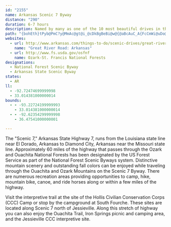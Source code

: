 ```yaml
---
id: "2155"
name: Arkansas Scenic 7 Byway
distance: "290"
duration: 6-7 hours
description: Named by many as one of the 10 most beautiful drives in the US, the Scenic 7 contains unsurpassed and dramatic views of the Ozarks and Ouachita Mountains. It runs north to south through central Arkansas.
path: "{bohEth}tPyb@PmC?y@MmAc@gt@i_@cDkBgBeBi@w@{@aBcAuC_A{FcCmWi@uDo@_DqBuEoC_DcBqAiEmBuvBky@gRaIoe@{QiBy@i@a@qKyJaDsBeDaAqYsGyAe@yAs@al@k\\mCqAcf@cPqEeBmBgAaM_Jew@cl@iCsCcEsG{j@}aAa^cm@sDmF}CyDiDeD_f@y_@cGiE}r@aj@sO{LsGwFe`@gZ{H_GyBsA}FkBmFeAkEU}C@_CVkOhCwU~CkOdDwF~BsD`CsSfQwE`DqF`C}F`Bwi@lKcYjEmCL}WSwE_@gJMmHFcD\\mAb@mDpBoBrBs@~@sChFuAjB}D`EiBrAkDpBsE`BcG~@cCJal@PwC]gEeC{BmCoI_NoC_D{AsAaDkBaEgB_D}@cCa@cw@mIOWqG{@ib@sEuc@qBwEAyF^kGfA}I|CqExCyE`E_KhLsFlHiChEcBpDsG`JsNnQYFuAxAaCvB{MxPOb@wF~GsClC_ExBgCt@iAPeBLkBDc[MsEFaEP}HdAkF`AsGxBiDtA{J~FmClBqFpFur@d}@SJuD`EwQ~U_FxFmE`EuGjEwM~FsDzB_DrCwTbU}D~CwGxDep@pXkFxC{@l@yCtCmSzT_CrBgFrDmC~AmGtCsDrA}R`FmEvAgDzAgHjEwKhHmCxBaGdHeDhGqsBp|E}DtIcAlBiCfEoEtF{_BzeBmVrX{FnJo@hBiBvHy@~DqK`o@kE~WmAdF{EtOsBnE}D~FgCxCuAtA{D|CqBfAwEvBmBn@sAVyCXqEGQlD]bBgSlIkA~@iApAu@xAcCzHoA`CsA`B}FvGiv@py@_PhPsCrAyIrCqc@rLiOlEsO`EoDfAyBrAqn@tu@_@\\yMjOsCdCyFfCwy@jW}A\\aWtAk^|AoD_@se@iKkDQeG?qF^mDj@uBb@sCjAkJ`F}h@t]mCrAiCf@}ZQ_]c@aHb@iy@|AkEDkAEgSwAqTsBkAe@cE{BiEqDcB}BqE_J{@kAcBuAuJsGsFeBqEg@yDw@kHsDuA}@k[{OyF_DaFyBoC_@ifAq@gDHoBXk@X]`AGr@uBGsDZmYpKaCh@cDPcEEsTy@iPUeNk@eSe@qYe@_BFy`@hFcCNcEDsCk@{KoE{Bs@kBQoDGSFan@F}TN_@FmBfAmZdLcGsVy@aD_@y@mAgAw@ScG^_AKoA_@iAwAyC{FeC{Cc\\_^eBnCiM|T_AdAiAp@y@`@sABuAIeDsAuEyAgEgBaFkCS?s@d@uF{CcDgCwCqDgFoEcDgGsGkEo@[y@SwBKk@FuJrCeE`B{A~@yEdEmF`Dy@JmA?}@WaAs@MYeBiJoAaEYYc@SmCBoEU{Bq@gK{DyEsCkKsJgIiEsCkBqEmDmBsDoCaIqHmMmCgGuAgAy@SmA?cFd@oB`@kGrBuJ~BkBjAsDhD{CxBcBv@kBLmDDsBR}DfAmE~Amg@fKsBJ_T@uHb@kCf@mA^_MrEoBRcSSmG_AwHmBiBs@cAs@oBcCeBuAqCyA}DcBcEu@wDMkBHkTdFcCjAyRvNwGdHcPbLiFfC_C|@sARmCEyFa@iBk@gBqAsAoA{LmPoCaFcC_H}AyCsCmCy@g@yBw@cB[oAa@aGw@sADkQnCmBBgGgB_CUwB\\oBl@wG~@ob@V_ARmBz@cV~QkDrB_DrAiATeAJoJMyBYqKkCiBSqAJ_Cx@uArAsAlBiB~G}AlD}ElGsB`DyBbEsC~AiBp@y@l@y@bAsDnGiB`Co@^wA\\_D?oMyDgF_@mCKoDj@aKxCoAz@i@j@yJtOgLnTm@~Am@zFWl@Y\\_A`@sCj@iBLyAEgBSsHgBmA?}G`BaWrBiEF{KOaDQeCaA}FeEmEmBiCsBsByByAeAmBe@mH_@w@MkAW{LaEwAMaNMmCQsGwAaBMuP?yE[}Q_DqNyD}RkCcI_@eKJwVpD_Bd@cAf@yArAyCfEcDfF{ElGsHnGmAtA_A`BaAlCuDjQm@hBkArBuMtJ{Ax@mBr@}QtCmm@fN}AJmASkB}@}SqMeMkHmJ{EuD{AcZ_JsBUiECeLjAiAEa]aEsCK}B@aDp@cZzJsAXeOjByAr@eAzAaAdEwD~Vm@~CsBxEkEtG_BbBusAhh@qa@lPsr@xYs@LiId@kFYeAOsBw@_AQy@BmGt@kV|DmDNuAGcDw@mBUsf@e@oTe@y[e@wYMk@j`@_@xA_@t@iAvAiA`AkEdBwH`CgMdF_t@bV}EfB_NlEoMjDuAl@wg@vPwElAaI|@oyAzKycFv`@mFRi_@E{BEiCSwC_@abAaTeGgAuCg@iEYwELaD^am@`L}l@fKi@^Sr@EbT|G@h@H^TXj@x@xBr@p@hA|AbC~Fh@j@z@f@fA^vOxD~Az@`ApAZl@~@vCfBvFhGxTL~@@fAo@vy@Ir@W|@}BzEcFhPi@fCYrCO~GkEl`@cBlMoAhLyEp[OdE?pSUdCc@bAc@v@uAjAwAn@kAPsBDyAEoL{Ay@@cC\\uRpHcBjAwBfCwJrPeb@bz@}AtBeOhOiDpEiAlBeA~C}AtFOpACz@Nx@fBfDj@lBXbC?zIRtHChP_AlG}@fEkAvCqD`HsDfGcBnE_AxCi@dCe@nDSpDUjAaE`G_EnHoBlAs@Vs@FaI{AyBIqBb@_@RoC~BgCx@sE`Ak@ViAtAq@dBqPxi@{BzD_CjCcChB}KvEsRhHiCpAuGtFoCvAcBfA}ArAeEfEuHnMyBlEoBlEgE`LoBlDcAvAmFzFgEfFoUvYcAz@sFjCkk@nU{FlC}ExC_CjBcBfBsCrDcCfCaQjPuCtBc\\vSsA`AyA~AgFxJcGbMwClFwBfF{@~DyBpXo@`FsAxCwBfCe@pAYnEBdBh@tBbD~IM`g@QtUsc@]_d@jBoOzDa]~JgExAyS|MkHdFiBr@eAPmAHmG_@_[}@iE?g|@hFoA\\sBz@iQrIa\\dUmAj@_BRcAEco@sDmBA_B?kLd@_Hl@eARql@zS{GdCuOtGeKnDsLdCmi@xHwCr@iD`BmFdD_SzOgObK{B|@gB`@aa@lGgE`AmCdAoFfDaCxBsB`CyB~D{@jB}@~BmAnEwDnSk@rB{ArDqBxC}@dAkAfAmCdBoc@vPcDxAmDlBaFpD_FhEwCdDsD~EiCbEgCbFyDzJaFxOoBfIaFlQi@jA_C`D_J|KuHdImArC}DhMgErJuArBsBrAwAZoUu@mCD}Bd@{B|@kAv@oBxB_AdBc@lBy@hTk@lEgAbDiC~G_Lb[_A~AyAfBoUbWiCdB{SnJaAp@s@z@iAtBKd@wDzYu@fDgOj[u@pAwB`Bq@RuNrBcBJ_`@KmDs@{MaDcBSiElA_PlFiOfD}@d@yG`FcClAca@xGiHrAqJfEgGrByKvCoTnG}HlDcQd@{GFuVpEaFhAyBpA_n@pb@cB~AuF|H]XiDvBoClAs@RcA@kGOuDl@gSx@kNg@wG@mCMoBe@aB{@kEwD}AsBoJqOyAwAsF_EiDsCy@iAs@}Au@{BY_B}@mPg@wFiIqb@oAmF_AsBkA}A{E}EcBmAgAe@uAYiAKoBLyAd@mAj@cB`Bo@jAo@rBc@`CKdCOhQW`Iq@fCq@lAwA|AgAh@sAb@oCF_AM_Bq@aByAyDuEgAs@gGmCqA}@s@u@sAmBu@kBYeA_@{CIgJCgNK{Gc@mHiBoUoAkTNyFhCoWCiDUsDiAsJ_C_WSs@qA_CyLaQw@q@mFgDeAgBwEgJq@aBqB_KGoA@sGE}@OaAkFkRiAkDoAmB_C}BgEmD{CiDyJ}Sy@_Hq@gBs@kAcLoM}DeFa@aAk@mCM_CL{DAgDc@yEO}@o@oBcAcCeB}CoTu_@oEuJiKmWaBqCkD_FkBeAiAAoAPqGhBaOrIe\\hPaXdL_BXo@?iBEuOeAm@MoAk@_BmBwXmn@c@gCX{LM_Cu@sBiBkA_@GsAFe@Dg@VcZjSgCpA{BD{Ic@eHGeEL{Gd@sAVgF`BsFxAgFz@y@D_BMgBm@{@w@gA{AmIgQQs@qBcRO_AmDcLsF{OsAmFoBcVc@cTSmB_AsD[_AeHaP{@aB}@mAgKaIy@e@sBs@gBW_V_@yAYgJsFe\\aF}C?wIxBmDP}fA_@yj@{FmCOcHs@wj@sJ}t@}JyBy@}GK{IHiNqAcGy@[D}@f@cA~@_CrCsCnEuAj@gA?aD_@eEiAcCeAwHwEkCg@wJgEqOaKiAgAqFaIcBqCy@}Kb@aNXeEOaCWkA{@yBqF{HeAgB}FmRgCoFUy@y@mHy@aC}@yAcAqAoBgBcFgE_UmS]a@sAmDoAgBcGsGaGeHgj@qr@cDmD{MuLcAgByDsJ{GiXsB_HmIkK}AmC}GkNmCcH}FgKsAsBsCaCq\\cVaHaEmCiAgNiDmAs@}@_A}FyIsFgLsCyDs@rAiI`Uq@dC[lC]rF?z@f@fJC~BIt@_@pBmGpSgMfO{GtEaN~H}Bv@yANwIDsCPgBl@k@b@wArAw@xAkDhQcCpNe@rDsAnOg@pCsDjJiDdKeB`KmBbFkGpIeDbKkBzDkDdG{AvBw@z@mA~@eWhNsN`MgDnDy@xAk@bBg@tCu@dGU`KW~A{@|AiA|@qGlCgCvAmEzDqAxA_^~\\cBjBcBtB_BpCcElIqEhHeMlPoQfW_AbBmDxDcCfB_Bz@sCbAsC^oECcl@}IeCQgF`@wGdCwCXiAA{AQm@SsFyCgAe@oASiEWuEe@ySmCeDGkC^kC`C_A~Ai@`Bi@pDCrAXtMb@tP?`EOfBs@dDo@rAqBjCkRzMkMzEgHlEo@VcBTiADaHYgKv@}C[sDmAcAUsAIk\\xB_B?gDe@}JmBqD{AoD_DwEcIgHmLi@q@iAeAgRiNeEsBgF{@eD?{DN{Ho@qL_BmGeBsCSsA?sERmD|@iNzF_Bf@oBVwEO}Gs@aDa@iA_@}Ay@wCwByFsCwKcFoAW{BByJrAcCLiAAiBe@wAs@uAqAaLsNkAaAkAq@cCa@mTy@ye@wA_BCcDFcOdAoh@tLaBTyCGwIw@mCVaYfKoAZo_@bC_Fj@o@RsAt@cA|@cAxAe@fAcCnIyAdDyA~AaFlCiCnBuNlOe@~@Sx@SxBLlB~@lFAdCS~@cAlBcNhPsHbGqCnC{BhDiAjA_A`@qDG}AXeA`Ay@hA}FjJsC|ByC~Am@d@k@z@c@r@e@dBQfBGnXOxDmAtQmAnFkB~GmBhCeJjIgAz@_FdC{@n@aKxKwAj@{@DaCE_Cf@y@d@iA`ByA~C]rBFrDT~CJxFU~Ac@rAoAxAcBnAoBlCu@~By@jEcArBoAnAuAn@aANcGd@yAVqDbCc@Jy@AoBw@sBgAcBqAuBsBy@g@mAk@_AM}IYgASiAq@aKiKiB_Ao@K_A?aIr@sBd@cBr@gCr@sAHuBk@mI{Ec@i@k@sA}B{Hi@eAcAsA}D{CiCkAmBs@i@EyEPcDl@iI`CqAv@aEfD_A^sC`@wAE{A[eLkDmFMqH?eAUs@c@iBgBuBkA{AYcJW}AYyBaAwDyCcAa@yBe@_N_AwNXmB`@g\\rPkMlIwCzCc@Py@?eAe@q@y@kWs^cBiBmFiD}Aw@oKaBq@e@_@s@kIoSi@w@cAs@e@Om@EcCF{c@xEgB~@{@r@y@lAkIzS_BhCsSzRc@xAeAxIiDbKsApBaBlA{Aj@w[^wDNiBdAo@~@e@dB}AfKs@fYcDb_@UxASj@sBfC_BPwBYuc@uRyAy@o@cAgEaKgA}DWyCJ{IEsCgDmWe@cAYW_AY}@Ei@Jc@`@k@hAsBhJyEtKc@lDSzFKp@_@pA_@`@c@XsCAmAIyEy@kAAc@Ly@r@Yv@c@nIe@rD}A~FSvCOt@o@tA_AvAe@fAo@fCm@|@k@Zu@BeAOyHgCiBsAc@s@Yw@]{AGqBm@oE_@mBiAsDc@y@{@}@sBu@mAIsAN{Ax@}ArBgKhSs@t@eA^y@GgFeAc@S}@w@sL{OcAaBwBgIk@oDDwFIaA_@s@i@Y{@?YRc@r@Gd@`@fM?hCY~CkKrd@o@fBeQlU_@r@Y~@iAbI_@pBs@dBsB|H]~BkBnRiC`OSf@y@dAqHlHoA`AiBr@}a@~Kq@Dm@Ii@McAm@u@eBiFuR]{Be@mMy@{D{Me^YyAs@{N_@gBiAwAoAm@aIqAsBVw@j@q@fA}GbUm@rA_DvDs@rAwIhT_@rAiAvG{E`QoA~DcAzB_EtGmArCoAdFsCtN}@`CcD~EwDxDsHtIuNbO}@d@[b@i@@o_@nO_D^aFLeA\\{BlA{AxAkE`I]rB]`HOvAi@tAs@v@oAf@w@F{AUg@c@_@u@Qs@iA_LSy@o@mAe@a@c@Q_ACgAb@[^o@zAiCpIw@nBe@r@ca@vb@oAz@e@JaDPkAd@m@f@kAfBwCpGu@n@mAJoAg@]c@Qu@kBuL{@_Cs@k@cADcCtC_CxBoCrA}DtAi@`@iCxFg@zAsBzKaAdEqHhWmE|PmA~C}EbGc@~@eB`GiDzGcBvCc@j@cEtCiA~AuBtLy@fDa@~BuBvRo@jDy@l@aI~A}Af@s@j@o@`A}BjFm@fCkC`NOlBYzNK`CU~@o@p@iHrDsBd@yDZcCMsCk@u@Bm@Rk@ZwGfIqD`HiB~FyAxDUXi@ZcQxFoAd@u@l@c@dAIzAt@bEfAtCbD~E^r@Tz@Bn@YnAiAjAiBl@sAJiB]aG{B_AMgA?eB^u@f@s@x@Yp@Y`Ao@rEo@lAaKjI_Ah@]HyALeO_Co@DsFx@}@E_@So@_BOmAc@mHeAuEiAd@kKCsQYiBQyBgAiAqAwDoFmAgC_BmEaOyg@cAeBo@o@sAy@wA]y@Gm`@KgBW_A[q`Asq@aDeByDuAaDk@yHu@u}@yHsIyA_NsEmEkBuAuAmD{F_m@kgAaMuT_Ay@YM}WqCsASeAg@gAwAsGcR}CoGePiX}BaCcCwAu@SmIm@i_A_F}GX_Lv@eBD}Dc@ut@cKmAEix@fD}EG}De@uEkAwdAm]}GeDqc@iVwNoHqf@{OaAWmBIsCLsg@fFsGx@eLlE}Ad@oQfDwDRg@AeGkA{FyBmEyBuAa@_AIkrAoA}Ze@cQDcALo@ZgnA`{@sBTy@Ye@c@c@}@o@oByPsp@i@mDiAqEqJeZ_CiIkDuJwFsLuAmBiDkCmBaAsC_AmCe@ihAiOyRuCmCq@mGsBiEgBcb@{TyAa@oCO}CJmSpEgGZkl@q@yIOc@KiDK}RYuTK}f@k@gLAqDMgGLeMGeDSkBu@o@a@qDyEyBsAmBe@eCEoATuAb@eAj@uB~B_AxBYdAUlAsApNOp@wAxCeAr@}@X{ALeKMgHdAcDx@uIlAcFVcDIyBUcIkCkCg@yI_AyKaEqDeAoBSka@c@mSg@iHaBoK_DcCe@sVmB}FgA}Fs@sRiAaGi@qGuAeBu@gHaG_DwByWkOkCmAeKsDkEkBoDyBsAg@eXsGiIsEcEsAsG_BkFsB}X}U}EqDeGiEeB_AiCw@}@MuB?aJd@}A?cGMuJk@iC_@ix@aPcCE}BV_AXme@|OyTHg]Wg@xn@[rDe@|AgAvBiAxAeMbLeApAs@jAqLvXqAlBqA`BaIfImDlCsCv@mCTuzBuA}BFsAR_EjAiARcC?sBa@{IsDaH_C_C]kDUaQs@iBNsBv@wFtEsAxAaFdIuAfBkLfKgB~@{AXcAD_A?w@M_QqDoBYcW_Cwg@sCw[_BqHk@ck@oC_F_B{B_Bk^u`@iUo`@aEgGiAsCi@oCKiBCkbAyAcJE_AD{Db@yEZiIUmD_@wB}@eCmBaDwAsAqBeAcEgA}EDwF`@eAVkCdAyHvF}B|AyAr@sA`@sCb@}VlBcCr@_Ad@sE~CqAl@{BXcAGy@Qo@_@y@}@s@{A[_CCiBTeBrAqFH{@?mA_@}Bi@oAiAkAsAm@_BIuANaErAoAX}ADoAIcDg@cPyCoBEwC\\mFhBiDx@}BNgAEyA]kAm@wGuG_Aq@w@MsDM_A]qEgDaAaAsBsAwD}@iDa@iEWcB?mCVmFbBsP`HiEjAkEl@yFJeE[yGsA{Bw@aCmAsE{C}EqE}CeEgF{J_C{DaByB}FaHcEmGcDiHwIcWwBeFuNcViC{GsDiMsBsEyA_CsBmCcFeFgEoDuKiIuCqAmCy@wBYkIWgLE}HPaHl@gEv@yC`AiB|@oQhLwBx@_Dr@qH^gFDmKq@aEs@oAm@qAeAkAgBc@yA_@yCOkEIoHo@iFuA_GkE{Js@yBmAoMy@mDq@eAiCwBiBg@gCQuTrC{B|@kCfCyPhTiAdAsAx@kAd@kI`BaEjAsBdAiBlAwK|KcAh@sBb@eAD}AGgAQaAa@y@k@kCoCaCkDgG_GwFmDkGyCeJ{BiHm@gJCkHh@mItAeNfI{D~CsHhKkJfPoCzDmD~A{C`@wCSaCu@_CyA{GsGcB_@}DE}B^uBrAiAvA}ChFaCdByBl@qALmE_@kHsBaFoByCeBiC{AkFeEaDeDkCuB}AkAiAg@cFsAkJcBoD[wBCiCd@iBdAyAzAyA|CiArE{DdSw@~Cg@fAo@jA_LvNcEpGy@zBq@vDO`DJxDbB`Hr@hBnAvERfDMnCU|BiDzMWbHQjBWjAu@lB{MhR_A~B}AvMe@pBwArD{@xAmDhDcCpAgDx@iCLsDUeAWgDsAuNuG{KyDiP}DoCSmCJy@PqBr@eBrAmC~CaHlKeBlB}CfCsFrCoHxCgCZmBHcAIkDs@gN{EoBWaDJuBf@cG|C}Af@}AXuP_@cCPcA^_An@wE|DcBzCyB~BsB`AyA^cADaCSaCy@oAaAi@q@sCgFwAmBeCcBiCg@{GByAKgBe@iCyAeFmEkCgAcCKsEZoAAqDeA_B{@mEeHcC{BqCeAeCGcCb@gFbBiATeANsB?_BWqAa@qO_IgE_A}Gg@uaAsEsD_AyMkFiBc@sD]gDD_D`@yOxCaEjA{SbI{EhAuAL{BAaD_@yAe@gF_CwG_EwGgFiCeCcCuDsAeCiAyCyBqHy@oBcCcDiA}@qAu@cGwAkPsCwHaBcOeCeCEmBVyA^mFlBcBx@{E`DgCjC{CtDiBxCoBpEsAbESrAEdDZdCpAnD|CrGl@~BXfB`BvUTxFCpCa@rCs@lC}DzKYfAYfC?jBNdBvAhITlEk@tKg@jCo@~A_AnAo@j@m@d@iClA{FxBsEfA{BXgDDgBQyE{@gEmAuAMaIFyALaD~@uA~@qAjA_CtDwEfJu@jAu@dA}EbFiB~By@fBsB~JcBrDwFlF}AfBsFlIwBlB_DlAkNrAuJj@{RX}ARmErAaBjAu@z@qExHuAzCs@vB[nAg@pDa@nG?vDLxBl@`Fh@rCLlCWfCeCrGYlAKjADdBd@`Ch@`AlExD~@|A\\tAJlBUpCaChJq@jEIxBRvLIjDyAbQcA`Kc@rBoA~COZcCxBiBr@wEjAcD~AiBxA}BbCgEpG_EtHqIzT_AlBaItMw@~A}IbMoCzGmAxBsAvAmDzC}JdImAt@kBl@eCRyBAsHsAs@CyAHiB`@o@\\wBxAyU~RwFlC_PbGsBnAqA~Bm@pBgBzL[nAm@|@_B~AiB`CcAxBUlAiAfJm@nBo@rAiAnAuAt@iA\\}ALgLE{GYcAMqCy@oHgC}DkBsAeA_DsD}DmFqB{BiCyAeB_@wACsC\\uKzEmKjAsCd@gJ`C}AVqJKcBRq@VgBfAwHtGcD|BuGnDwMrIqCrAyCx@oDRmEEmBa@gIwB_IoAoCsAoBcBqAgByJ}TkB_CkD_CqDoAeOqEwBgA{@s@yByCoAkCmAoDkA_Ck@s@sC_B_AMeB@s@LiAj@cBlAiFpFyBzAgBx@iC^iADcBMo\\aIoBSyFFwAKiBgAwByBaAq@wCiAmFqC}DyDcHoEiAqAc@y@aEyJiCkJsBwEyDwWOu@_AkBcA_AyAy@_AMqIKiAMw@Wk@e@}@eAe@iASq@kAoIG_AEi\\OsB[sA}BsFi@sB_AgJUoAs@cBi@o@s@e@mBc@_DAcBRo@RoBjAoI`Iu@fAsCfGs@bAy@t@gEjC}ClCsK`OsAzAiAv@cBl@gH`AgGv@}A?q@YgGmFmAeCsA{Eo@aBu@}@}AmAoB}@yAMwFp@yBYm@_@iBeBo@_@eG_CsMuGaEeBu_@{G}BeAwBuAaV}Uy@Yw@I{@DiAj@qEzHo@rB_@pBMbBFbCTfDh@dDbAtDNxAIxBy@fDe@lDUvCo@~N[~BYx@u@rAoA~@i@VcDl@iCzAwDpDsF`EY^i@r@_@lASdFi@jBoCtCcApBoB`HmFbJyApAq@f@yEdAiEtD_A\\wBD{Ge@cJeB_KkC_Eg@aJYoO{@yALcA^cAr@cG`Ho@jAmB`GmA~AaOfIcBzAiAdCgAzIK^UZi@TkAQeGeEo@So@J}@l@S^kB`NXnECd@Ol@k@d@gAPcCMyA]_A{@{CsE[gAD}AvAaD^yAIm@SWo@Sk@DqB`AiHlByNdGyC_Lm@uAeA_AqC{@oDyAi@c@_@q@oDqO{BoIoBcD_ByA{KaFmCu@gJ?cCc@cSwJyAc@oAGaJr@gDb@yDzAi@EOMSm@Ai@Te@lIuCrAkAd@eAHiAEs@Yw@eAsAgAm@iDyAmAcA_@u@iAeDi@_Ae@k@y@i@cBq@YYKs@?yBYgBy@qBsBgC[m@S}@cB}NYm@a@e@kAe@k@EaC?kAp@iAdBg@Rq@Oy@u@i@WcAGiC~@}BfDs@`@eAJyB?_APcBj@cDTgC|BiAXsDf@yBDcAe@cDuBsAwAoBoDmEkJyCgE]y@Uw@y@iIi@yAwAsBaBgBmCqBo@eAOgAHiFMcDsGqTcAsB_AaAkGcCsAs@KMSu@QsCQe@_@YiERcAQ{@g@eAgAe@w@Ug@u@cDOM_@YaCAuBw@}@gA]gB]e@m@QoCWcAUcFgBcB}@i@gA_@aH[eCa@s@u@w@aG}EeAe@aBC_A^gJxHqNlG_B`@cAJsCFaJo@cEQm@DiAf@Y\\yAhCs@JcC{BoCm@i@c@e@u@wAaG_@eAoAqAwAa@gHQ_JyBmN_AeAJqI`CqDA{Hk@a@e@YsA?aFi@mDy@qB{AmBqFmCiAg@i@Ks@Fe@RsDrC_@Nm@Ko@y@iCsI_@{@i@y@}@q@uAk@sBm@sAQmFBy@ZSV_@j@[nACd@NzDKnAIXg@f@o@Rk@?_Ae@eIcJo@k@iA[oABw@XkBxA}BdC}@Vu@Em@YsBmCu@SiAHyElDsAj@o@HsBKiAi@qBoBu@Su@@i@Lc@d@oC|FsA`BcBtA}EvB{@Fs@GyAy@gCkDUa@iAyFSm@e@YsBm@c@c@Og@C_@lAaFByACKcBqAs@u@uBgHyAkCiBaAgFkA_A?cBXiAEqEgC}EPeAK{KyB_Ag@uAkAyL{LiAyAmG{McAyAwBsAkAa@wAQuA?sDp@_qAf]sEx@uI|@cHHqHUcd@kEkIa@w^YeA@}CXk[~EyDd@}CRqFLw`A{@qKT}Q~@}GDwEO_SkBmEQ{mAs@yD_@yy@oNqCw@iBiA}AqAoBoCeAcC]sAuBoMc@eBD{DIyHQ{@w@y@wAMy[e@aXQA{JyAcRcBw\\i@oFcAUEjAY~Bm@jBk@lAkLIy@oA_@kAIaH_OAgHQkQGeIWsCe@y@Y_CsAaC_CkNoTyB{CyAaBoB_BsCkBcDyAiDaAeEo@sEIguAhC{CGgB]qAa@uBmA}R}MgA{@sAwAeAkBsAgDqKk_@sD_O_AoGYeDy@qUg@aEuAsGgHiUm@{Ak@}@iBgBcAm@yA_@_AKwCAmJf@iBQ}Bs@gBgAiC_CoOwO{@yAm@_BWgAW}BEyCNeB^gBf@oAhDkFdA{Bb@qBZgDCaCWiBaEkO_@aCOkCDmB|@_I@uCKyBm@mCk@sAi@w@sAyA}E{DiA_Bo@kAw@oC{AmJ_@sAi@mAu@iAmAcAsAq@aF_B_CeB}AoBuA_DaE{LaAaFWsCk@iQCsGLaGCcCS}Aa@yB}@}Bu@mAmBsB_Ak@urAgm@iDiAeBQ{BDmXfEcBR_BG{qAuOsCy@uBwAaAaAsA_Cy@kCiHo_@_@eEg@iPe@aCcAiBqOyPwBwBuAa@}A?y@LaExAyARoGWcC]mB}@cA{@gKgK}@yAk@sBmCiQcDgZO{B@yBf@gMOuBs@mB_AcA}Am@uDMuBg@eA}@}@kB_@uBsDk\\EyBHuGUwEa@uCa@eB_AkCo@mAgBcCwAwAaBgA{B_AeSgGyAs@oBeBaB{B_V}b@cAsAyAy@yASyALmD~@mBAkAWoByBc@eAOy@sAoOEyAPgC|@kDTaBBeAOuBc@eBaNk[iAyEi@sEGkBBySE_Bm@eDeAmCgBaBgKeGkMcNo@e@sAg@}@KyGx@mAEiAWyAy@{NqM_AyAc@gAwIsVUiBMwFc@gB[s@o@aAYQiSaMwAsAeAeB_AgBm@sBa@sBgCeWQyCWsKo@yC_AgB}GoJgA}@kBs@{ESsAa@{@o@sAoBmKoQoBkBkAs@cA_@{JsBe@lBwAlDkCdDgCfB}DpA}EdAoCR_IC{Ab@YNsBvBmYp]mG`GqE~CuvAWyv@m@{w@_@uBl@YVcDrFwFvFiHrFmD~BaD~AeBj@aEx@cUnCkJfBuBNuBIyM{BoOsByADm@Fe@VyCrDgB~@sBf@QJs@rAy@`Ei@^{H^"
websites:
  - url: http://www.arkansas.com/things-to-do/scenic-drives/great-river-road.aspx
    name: "Great River Road: Arkansas"
  - url: http://www.fs.usda.gov/osfnf
    name: Ozark-St. Francis National Forests
designations:
  - National Forest Scenic Byway
  - Arkansas State Scenic Byway
states:
  - AR
ll:
  - -92.72474699999998
  - 33.014381000000014
bounds:
  - - -93.22724199999993
    - 33.014381000000014
  - - -92.62354299999998
    - 36.47541000000001

---
```


The "Scenic 7," Arkansas State Highway 7, runs from the Louisiana state line near El Dorado, Arkansas to Diamond City, Arkansas near the Missouri state line. Approximately 60 miles of the highway that passes through the Ozark and Ouachita National Forests has been designated by the US Forest Service as part of the National Forest Scenic Byways system. Distinctive mountain scenery and outstanding fall colors can be enjoyed while traveling through the Ouachita and Ozark Mountains on the Scenic 7 Byway. There are numerous recreation areas providing opportunities to camp, hike, mountain bike, canoe, and ride horses along or within a few miles of the highway.

Visit the interpretive trail at the site of the Hollis Civilian Conservation Corps (CCC) Camp or stop by the campground at South Fourche. These sites are located along Scenic 7 north of Jessieville. Along this stretch of highway you can also enjoy the Ouachita Trail, Iron Springs picnic and camping area, and the Jessieville CCC interpretive site.

